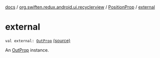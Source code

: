 [docs](../../index.md) / [org.swiften.redux.android.ui.recyclerview](../index.md) / [PositionProp](index.md) / [external](./external.md)

# external

`val external: `[`OutProp`](index.md#OutProp) [(source)](https://github.com/protoman92/KotlinRedux/tree/master/android/android-recyclerview/src/main/java/org/swiften/redux/android/ui/recyclerview/RecyclerAdapter.kt#L40)

An [OutProp](index.md#OutProp) instance.

